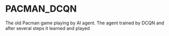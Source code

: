 # PACMAN_DCQN
The old Pacman game playing by AI agent. The agent trained by DCQN and after several steps it learned and played
